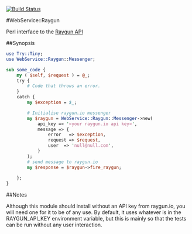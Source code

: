 
[![Build Status](https://travis-ci.org/heytrav/raygun4perl.svg?branch=master)](https://travis-ci.org/heytrav/raygun4perl)

#WebService::Raygun


Perl interface to the [Raygun API](https://raygun.io) 


##Synopsis


```perl
use Try::Tiny;
use WebService::Raygun::Messenger;

sub some_code {
    my ( $self, $request ) = @_;
    try {
        # Code that throws an error.
    }
    catch {
        my $exception = $_;

        # Initialise raygun.io messenger
        my $raygun = WebService::Raygun::Messenger->new(
            api_key => '<your raygun.io api key>',
            message => {
                error   => $exception,
                request => $request,
                user  => 'null@null.com',
            }
        );
        # send message to raygun.io
        my $response = $raygun->fire_raygun;
        
    };
}
```



##Notes



Although this module should install without an API key from raygun.io, you will need one for it to be of any use. By default, it uses whatever is in the RAYGUN_API_KEY environment variable, but this is mainly so that the tests can be run without any user interaction.

